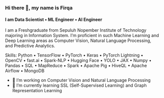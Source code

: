 ### Hi there 👋, my name is Firqa
#### I am Data Scientist • ML Engineer • AI Engineer
<!-- ![I am Data Scientist • ML Engineer • AI Engineer] -->

I am a Freshgraduate from Sepuluh Nopember Institute of Technology majoring in Information System. I’m proficient in such Machine Learning and Deep Learning areas as Computer Vision, Natural Language Processing, and Predictive Analytics. 

Skills: Python • TensorFlow • PyTorch • Keras • PyTorch Lightning • OpenCV • fast.ai • Spark-NLP • Hugging Face • YOLO • JAX • Numpy • Pandas • SQL • MapReduce • Spark • Apache Pig • HiveQL • Apache Airflow • MongoDB

- 🔭 I’m working on Computer Vision and Natural Language Processing 
- 📖 I’m currently learning SSL (Self-Supervised Learning) and Graph Representation Learning
<!-- - 👯 I’m looking to collaborate on AI Projects 
- 🤔 I’m looking for help with MLOps 
- 💬 Ask me about Computer Vision and Natural Language Processing 
- 📫 How to reach me: -
- 😄 Pronouns: He/him  -->


<!-- [<img src='https://cdn.jsdelivr.net/npm/simple-icons@3.0.1/icons/github.svg' alt='github' height='40'>](https://github.com/firqaaa)  [<img src='https://cdn.jsdelivr.net/npm/simple-icons@3.0.1/icons/linkedin.svg' alt='linkedin' height='40'>](https://www.linkedin.com/in/firqaana/)  [<img src='https://cdn.jsdelivr.net/npm/simple-icons@3.0.1/icons/kaggle.svg' alt='kaggle' height='40'>](https://www.kaggle.com/firqaaa)   -->

<!-- [![Top Langs](https://github-readme-stats.vercel.app/api/top-langs/?username=firqaaa)](https://github.com/anuraghazra/github-readme-stats) -->

<!-- ![GitHub stats](https://github-readme-stats.vercel.app/api?username=firqaaa&show_icons=true)  
 -->
<!-- ![GitHub Activity Graph](https://activity-graph.herokuapp.com/graph?username=firqaaa)   -->

<!-- ![GitHub metrics](https://metrics.lecoq.io/firqaaa)   -->

<!-- ![GitHub streak stats](https://github-readme-streak-stats.herokuapp.com/?user=firqaaa)   -->

<!-- ![Profile views](https://gpvc.arturio.dev/firqaaa)   -->
